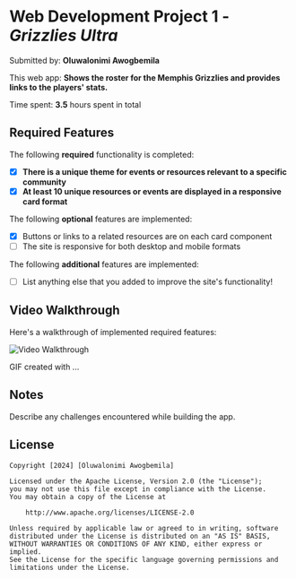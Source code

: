 # Web Development Project 1 - _Grizzlies Ultra_

Submitted by: **Oluwalonimi Awogbemila**

This web app: **Shows the roster for the Memphis Grizzlies and provides links to the players' stats.**

Time spent: **3.5** hours spent in total

## Required Features

The following **required** functionality is completed:

- [x] **There is a unique theme for events or resources relevant to a specific community**
- [x] **At least 10 unique resources or events are displayed in a responsive card format**

The following **optional** features are implemented:

- [x] Buttons or links to a related resources are on each card component
- [ ] The site is responsive for both desktop and mobile formats

The following **additional** features are implemented:

- [ ] List anything else that you added to improve the site's functionality!

## Video Walkthrough

Here's a walkthrough of implemented required features:

<img src='http://i.imgur.com/a/39vMQKC?third_party=1.gif' title='Video Walkthrough' width='' alt='Video Walkthrough' />

<!-- Replace this with whatever GIF tool you used! -->

GIF created with ...

<!-- Recommended tools:
[ScreenToGif](https://www.screentogif.com/) for Windows -->

## Notes

Describe any challenges encountered while building the app.

## License

    Copyright [2024] [Oluwalonimi Awogbemila]

    Licensed under the Apache License, Version 2.0 (the "License");
    you may not use this file except in compliance with the License.
    You may obtain a copy of the License at

        http://www.apache.org/licenses/LICENSE-2.0

    Unless required by applicable law or agreed to in writing, software
    distributed under the License is distributed on an "AS IS" BASIS,
    WITHOUT WARRANTIES OR CONDITIONS OF ANY KIND, either express or implied.
    See the License for the specific language governing permissions and
    limitations under the License.
